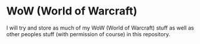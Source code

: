 # WoW (World of Warcraft)
I will try and store as much of my WoW (World of Warcraft) stuff as well as other peoples stuff (with permission of course) in this repository.
